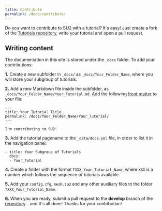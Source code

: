 ```yaml
---
title: Contribute
permalink: /docs/contribute/
---
```


Do you want to contribute to SU2 with a tutorial? It's easy! Just create a fork of the [Tutorials repository](https://github.com/su2code/Tutorials), write your tutorial and open a pull request. 

## Writing content

The documentation in this site is stored under the `_docs` folder. To add your contributions:

**1.** Create a new subfolder in `_docs/` as `_docs/Your_Folder_Name`, where you will store your subgroup of tutorials. 

**2.** Add a new Markdown file inside the subfolder, as `_docs/Your_Folder_Name/Your_Tutorial.md`. Add the following [front matter](https://jekyllrb.com/docs/frontmatter/) to your file:

```
---
title: Your Tutorial Title
permalink: /docs/Your_Folder_Name/Your_Tutorial/
---

I'm contributing to SU2!
```

**3.** Add the tutorial pagename to the `_data/docs.yml` file, in order to list it in the navigation panel:

```
- title: Your Subgroup of Tutorials 
  docs:
  - Your_Tutorial
```

**4.** Create a folder with the format `TXXX_Your_Tutorial_Name`, where `XXX` is a number which follows the sequence of tutorials available.

**5.** Add your `config.cfg`, `mesh.su2` and any other auxiliary files to the folder `TXXX_Your_Tutorial_Name`.

**6.** When you are ready, submit a pull request to the **develop** branch of the [repository](https://github.com/su2code/Tutorials)... and it's all done! Thanks for your contribution!
